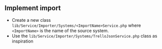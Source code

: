 ## Implement import

* Create a new class `lib/Service/Importer/Systems/<ImportName>Service.php` where `<ImportName>` is the name of the source system.
* Use the `lib/Service/Importer/Systems/TrelloJsonService.php` class as inspiration
